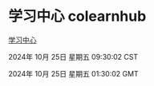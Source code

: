 # 学习中心 colearnhub
[学习中心](http://219.139.199.238:56308/colearnhub/)

2024年 10月 25日 星期五 09:30:02 CST

2024年 10月 25日 星期五 01:30:02 GMT
